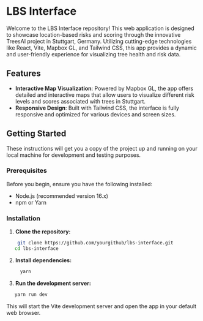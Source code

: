 # LBS Interface

Welcome to the LBS Interface repository! This web application is designed to showcase location-based risks and scoring through the innovative TreesAI project in Stuttgart, Germany. Utilizing cutting-edge technologies like React, Vite, Mapbox GL, and Tailwind CSS, this app provides a dynamic and user-friendly experience for visualizing tree health and risk data.

## Features

- **Interactive Map Visualization**: Powered by Mapbox GL, the app offers detailed and interactive maps that allow users to visualize different risk levels and scores associated with trees in Stuttgart.
- **Responsive Design**: Built with Tailwind CSS, the interface is fully responsive and optimized for various devices and screen sizes.

## Getting Started

These instructions will get you a copy of the project up and running on your local machine for development and testing purposes.

### Prerequisites

Before you begin, ensure you have the following installed:
- Node.js (recommended version 16.x)
- npm or Yarn

### Installation

1. **Clone the repository:**
```bash
    git clone https://github.com/yourgithub/lbs-interface.git
   cd lbs-interface
```

2. **Install dependencies:**
```bash
     yarn
```

3. **Run the development server:**
 ```bash
    yarn run dev
```

This will start the Vite development server and open the app in your default web browser.


